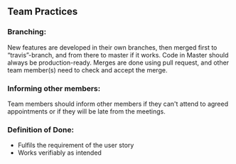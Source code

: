 ## Team Practices


### Branching:

New features are developed in their own branches, then merged first to “travis”-branch, and from there to master if it works.
Code in Master should always be production-ready.
Merges are done using pull request, and other team member(s) need to check and accept the merge.

### Informing other members:
Team members should inform other members if they can't attend to agreed appointments or if they will be late from the meetings.


### Definition of Done:
 * Fulfils the requirement of the user story
 * Works verifiably as intended
 
